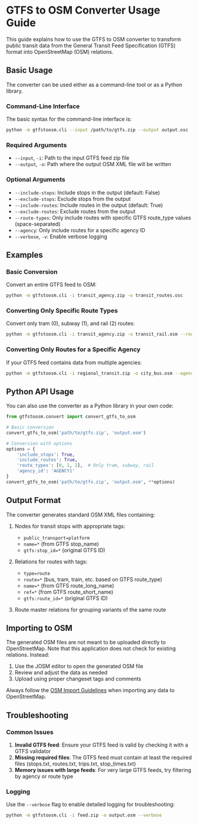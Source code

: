 # GTFS to OSM Converter Usage Guide

This guide explains how to use the GTFS to OSM converter to transform public transit data from the General Transit Feed Specification (GTFS) format into OpenStreetMap (OSM) relations.

## Basic Usage

The converter can be used either as a command-line tool or as a Python library.

### Command-Line Interface

The basic syntax for the command-line interface is:

```bash
python -m gtfstoosm.cli --input /path/to/gtfs.zip --output output.osc
```

### Required Arguments

- `--input`, `-i`: Path to the input GTFS feed zip file
- `--output`, `-o`: Path where the output OSM XML file will be written

### Optional Arguments

- `--include-stops`: Include stops in the output (default: False)
- `--exclude-stops`: Exclude stops from the output
- `--include-routes`: Include routes in the output (default: True)
- `--exclude-routes`: Exclude routes from the output
- `--route-types`: Only include routes with specific GTFS route_type values (space-separated)
- `--agency`: Only include routes for a specific agency ID
- `--verbose`, `-v`: Enable verbose logging

## Examples

### Basic Conversion

Convert an entire GTFS feed to OSM:

```bash
python -m gtfstoosm.cli -i transit_agency.zip -o transit_routes.osc
```

### Converting Only Specific Route Types

Convert only tram (0), subway (1), and rail (2) routes:

```bash
python -m gtfstoosm.cli -i transit_agency.zip -o transit_rail.osm --route-types 0 1 2
```

### Converting Only Routes for a Specific Agency

If your GTFS feed contains data from multiple agencies:

```bash
python -m gtfstoosm.cli -i regional_transit.zip -o city_bus.osm --agency CITYBUS
```

## Python API Usage

You can also use the converter as a Python library in your own code:

```python
from gtfstoosm.convert import convert_gtfs_to_osm

# Basic conversion
convert_gtfs_to_osm('path/to/gtfs.zip', 'output.osm')

# Conversion with options
options = {
    'include_stops': True,
    'include_routes': True,
    'route_types': [0, 1, 2],  # Only tram, subway, rail
    'agency_id': 'AGENCY1'
}
convert_gtfs_to_osm('path/to/gtfs.zip', 'output.osm', **options)
```

## Output Format

The converter generates standard OSM XML files containing:

1. Nodes for transit stops with appropriate tags:
   - `public_transport=platform`
   - `name=*` (from GTFS stop_name)
   - `gtfs:stop_id=*` (original GTFS ID)

2. Relations for routes with tags:
   - `type=route`
   - `route=*` (bus, tram, train, etc. based on GTFS route_type)
   - `name=*` (from GTFS route_long_name)
   - `ref=*` (from GTFS route_short_name)
   - `gtfs:route_id=*` (original GTFS ID)

3. Route master relations for grouping variants of the same route

## Importing to OSM

The generated OSM files are not meant to be uploaded directly to OpenStreetMap. Note that this application does not check for existing relations. Instead:

1. Use the JOSM editor to open the generated OSM file
2. Review and adjust the data as needed
3. Upload using proper changeset tags and comments

Always follow the [OSM Import Guidelines](https://wiki.openstreetmap.org/wiki/Import/Guidelines) when importing any data to OpenStreetMap.

## Troubleshooting

### Common Issues

1. **Invalid GTFS feed**: Ensure your GTFS feed is valid by checking it with a GTFS validator
2. **Missing required files**: The GTFS feed must contain at least the required files (stops.txt, routes.txt, trips.txt, stop_times.txt)
3. **Memory issues with large feeds**: For very large GTFS feeds, try filtering by agency or route type

### Logging

Use the `--verbose` flag to enable detailed logging for troubleshooting:

```bash
python -m gtfstoosm.cli -i feed.zip -o output.osm --verbose
```
